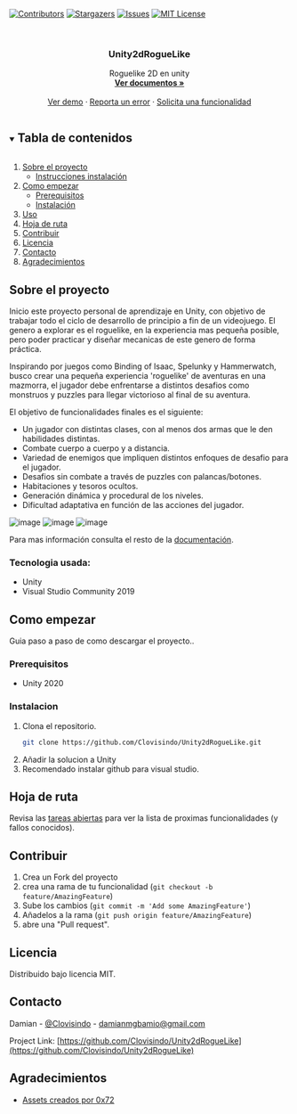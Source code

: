 <!--
*** Thanks for checking out the Best-README-Template. If you have a suggestion
*** that would make this better, please fork the repo and create a pull request
*** or simply open an issue with the tag "enhancement".
*** Thanks again! Now go create something AMAZING! :D
***
***
***
*** To avoid retyping too much info. Do a search and replace for the following:
*** github_username, repo_name, twitter_handle, email, project_title, project_description
-->



<!-- PROJECT SHIELDS -->
<!--
*** I'm using markdown "reference style" links for readability.
*** Reference links are enclosed in brackets [ ] instead of parentheses ( ).
*** See the bottom of this document for the declaration of the reference variables
*** for contributors-url, forks-url, etc. This is an optional, concise syntax you may use.
*** https://www.markdownguide.org/basic-syntax/#reference-style-links
-->
[![Contributors][contributors-shield]][contributors-url]
[![Stargazers][stars-shield]][stars-url]
[![Issues][issues-shield]][issues-url]
[![MIT License][license-shield]][license-url]




<!-- PROJECT LOGO -->
<br />
<p align="center">
  <a href="https://github.com/Unity2dRogueLike">
    </a>

  <h3 align="center">Unity2dRogueLike</h3>

  <p align="center">
    Roguelike 2D en unity
    <br />
    <a href="https://github.com/Clovisindo/Unity2dRogueLike"><strong>Ver documentos »</strong></a>
    <br />
    <br />
    <a href="https://github.com/Clovisindo/Unity2dRogueLike">Ver demo</a>
    ·
    <a href="https://github.com/Clovisindo/Unity2dRogueLike/issues">Reporta un error</a>
    ·
    <a href="https://github.com/Clovisindo/Unity2dRogueLike/issues">Solicita una funcionalidad</a>
  </p>
</p>



<!-- TABLE OF CONTENTS -->
<details open="open">
  <summary><h2 style="display: inline-block">Tabla de contenidos</h2></summary>
  <ol>
    <li>
      <a href="#about-the-project">Sobre el proyecto</a>
      <ul>
        <li><a href="#built-with">Instrucciones instalación</a></li>
      </ul>
    </li>
    <li>
      <a href="#getting-started">Como empezar</a>
      <ul>
        <li><a href="#prerequisites">Prerequisitos</a></li>
        <li><a href="#installation">Instalación</a></li>
      </ul>
    </li>
    <li><a href="#usage">Uso</a></li>
    <li><a href="#roadmap">Hoja de ruta</a></li>
    <li><a href="#contributing">Contribuir</a></li>
    <li><a href="#license">Licencia</a></li>
    <li><a href="#contact">Contacto</a></li>
    <li><a href="#Agradecimientos">Agradecimientos</a></li>
  </ol>
</details>



<!-- ABOUT THE PROJECT -->
## Sobre el proyecto

Inicio este proyecto personal de aprendizaje en Unity, con objetivo de trabajar todo el ciclo de desarrollo de principio a fin de un videojuego. El genero a explorar es el roguelike, en la experiencia mas pequeña posible, pero poder practicar y diseñar mecanicas de este genero de forma práctica.

Inspirando por juegos como Binding of Isaac, Spelunky y Hammerwatch, busco crear una pequeña experiencia 'roguelike' de aventuras en una mazmorra, el jugador debe enfrentarse a distintos desafios como monstruos y puzzles para llegar victorioso al final de su aventura.

El objetivo de funcionalidades finales es el siguiente:
* Un jugador con distintas clases, con al menos dos armas que le den habilidades distintas.
* Combate cuerpo a cuerpo y a distancia.
* Variedad de enemigos que impliquen distintos enfoques de desafio para el jugador.
* Desafios sin combate a través de puzzles con palancas/botones.
* Habitaciones y tesoros ocultos.
* Generación dinámica y procedural de los niveles.
* Dificultad adaptativa en función de las acciones del jugador.

![image](https://user-images.githubusercontent.com/4136363/112804368-a4c65700-9074-11eb-8382-acc23d06def6.png)
![image](https://user-images.githubusercontent.com/4136363/112804398-ac85fb80-9074-11eb-97af-b2f3846ede91.png)
![image](https://user-images.githubusercontent.com/4136363/112804714-04246700-9075-11eb-894d-f8910f82eaf0.png)


Para mas información consulta el resto de la [documentación](https://github.com/Clovisindo/Unity2dRogueLike/blob/master/contributing.md).

### Tecnologia usada:

* Unity
* Visual Studio Community 2019



<!-- Como empezar -->
## Como empezar

Guia paso a paso de como descargar el proyecto..

### Prerequisitos

* Unity 2020

### Instalacion

1. Clona el repositorio.
   ```sh
   git clone https://github.com/Clovisindo/Unity2dRogueLike.git
   ```
2. Añadir la solucion a Unity
3. Recomendado instalar github para visual studio.


<!-- Hoja de ruta -->
## Hoja de ruta

Revisa las [tareas abiertas](https://github.com/Clovisindo/Unity2dRogueLike/issues) para ver la lista de proximas funcionalidades (y fallos conocidos).



<!-- Contribuir -->
## Contribuir

1. Crea un Fork del proyecto
2. crea una rama de tu funcionalidad (`git checkout -b feature/AmazingFeature`)
3. Sube los cambios (`git commit -m 'Add some AmazingFeature'`)
4. Añadelos a la rama (`git push origin feature/AmazingFeature`)
5. abre una "Pull request".



<!-- LICENCIA -->
## Licencia
Distribuido bajo licencia MIT.


<!-- Contacto -->
## Contacto

Damian - [@Clovisindo](https://twitter.com/Clovisindo) - damianmgbamio@gmail.com

Project Link: [https://github.com/Clovisindo/Unity2dRogueLike](https://github.com/Clovisindo/Unity2dRogueLike)


<!-- Agradecimientos -->
## Agradecimientos

* [Assets creados por 0x72](https://0x72.itch.io/dungeontileset-ii)


<!-- MARKDOWN LINKS & IMAGES -->
<!-- https://www.markdownguide.org/basic-syntax/#reference-style-links -->
[contributors-shield]: https://img.shields.io/github/contributors/Clovisindo/Unity2dRogueLike.svg?style=for-the-badge
[contributors-url]: https://github.com/Clovisindo/Unity2dRogueLike/graphs/contributors
[forks-shield]: https://img.shields.io/github/forks/Clovisindo/Unity2dRogueLike.svg?style=for-the-badge
[forks-url]: https://github.com/Clovisindo/Unity2dRogueLike/network/members
[stars-shield]: https://img.shields.io/github/stars/Clovisindo/Unity2dRogueLike.svg?style=for-the-badge
[stars-url]: https://github.com/Clovisindo/Unity2dRogueLike/stargazers
[issues-shield]: https://img.shields.io/github/issues/Clovisindo/Unity2dRogueLike.svg?style=for-the-badge
[issues-url]: https://github.com/Clovisindo/Unity2dRogueLike/issues
[license-shield]: https://img.shields.io/github/license/Clovisindo/Unity2dRogueLike.svg?style=for-the-badge
[license-url]: https://github.com/Clovisindo/Unity2dRogueLike/blob/master/license.txt
[linkedin-shield]: https://img.shields.io/badge/-LinkedIn-black.svg?style=for-the-badge&logo=linkedin&colorB=555
[linkedin-url]: https://linkedin.com/in/Clovisindo
